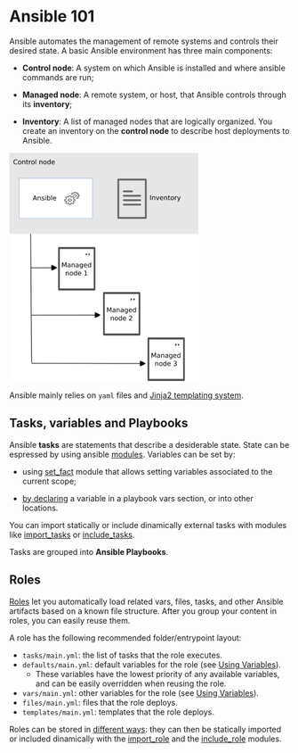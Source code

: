 # Ansible 101

Ansible automates the management of remote systems and controls their desired
state. A basic Ansible environment has three main components:

- **Control node**: A system on which Ansible is installed and where ansible
commands are run;

- **Managed node**: A remote system, or host, that Ansible controls through its **inventory**;

- **Inventory**: A list of managed nodes that are logically organized. You create
an inventory on the **control node** to describe host deployments to Ansible.

![Image of Managed node controlled by the Control node](../images/ansible_basic.png)

Ansible mainly relies on `yaml` files and [Jinja2 templating system](https://jinja.palletsprojects.com/en/3.1.x/templates/#template-designer-documentation).

## Tasks, variables and Playbooks

Ansible **tasks** are statements that describe a desiderable state.
State can be espressed by using ansible [modules](https://docs.ansible.com/ansible/2.9/modules/modules_by_category.html).
Variables can be set by:

- using [set\_fact](https://docs.ansible.com/ansible/latest/collections/ansible/builtin/set_fact_module.html)
module that allows setting variables associated to the current scope;

- [by declaring](https://docs.ansible.com/ansible/latest/user_guide/playbooks_variables.html#where-to-set-variables)
a variable in a playbook vars section, or into other locations.

You can import statically or include dinamically external tasks with modules like
[import\_tasks](https://docs.ansible.com/ansible/latest/collections/ansible/builtin/import_tasks_module.html)
or [include\_tasks](https://docs.ansible.com/ansible/latest/collections/ansible/builtin/include_tasks_module.html).

Tasks are grouped into **Ansible Playbooks**.

## Roles

[Roles](https://docs.ansible.com/ansible/latest/user_guide/playbooks_reuse_roles.html#roles)
let you automatically load related vars, files, tasks, and other Ansible artifacts
based on a known file structure. After you group your content in roles, you can
easily reuse them.

A role has the following recommended folder/entrypoint layout:

- `tasks/main.yml`: the list of tasks that the role executes.
- `defaults/main.yml`: default variables for the role (see
[Using Variables](https://docs.ansible.com/ansible/latest/user_guide/playbooks_variables.html#playbooks-variables)).
  - These variables have the lowest priority of any available variables, and
  can be easily overridden when reusing the role.
- `vars/main.yml`: other variables for the role (see
[Using Variables](https://docs.ansible.com/ansible/latest/user_guide/playbooks_variables.html#playbooks-variables)).
- `files/main.yml`: files that the role deploys.
- `templates/main.yml`: templates that the role deploys.

Roles can be stored in [different ways](https://docs.ansible.com/ansible/latest/user_guide/playbooks_reuse_roles.html#storing-and-finding-roles):
they can then be statically imported or included dinamically with the [import\_role](https://docs.ansible.com/ansible/latest/collections/ansible/builtin/import_role_module.html)
and the [include\_role](https://docs.ansible.com/ansible/latest/collections/ansible/builtin/include_role_module.html)
modules.
